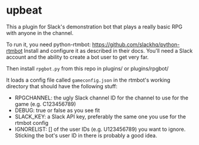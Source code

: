 # upbeat

This a plugin for Slack's demonstration bot that plays a really basic RPG with anyone in the channel.

To run it, you need python-rtmbot: https://github.com/slackhq/python-rtmbot  Install and configure it as described in their docs. You'll need a Slack account and the ability to create a bot user to get very far.

Then install `rpgbot.py` from this repo in plugins/ or plugins/rpgbot/

It loads a config file called `gameconfig.json` in the rtmbot's working directory that should have the following stuff:
* RPGCHANNEL: the ugly Slack channel ID for the channel to use for the game (e.g. C123456789)
* DEBUG: true or false as you see fit
* SLACK_KEY: a Slack API key, preferably the same one you use for the rtmbot config
* IGNORELIST: [] of the user IDs (e.g. U123456789) you want to ignore. Sticking the bot's user ID in there is probably a good idea.


